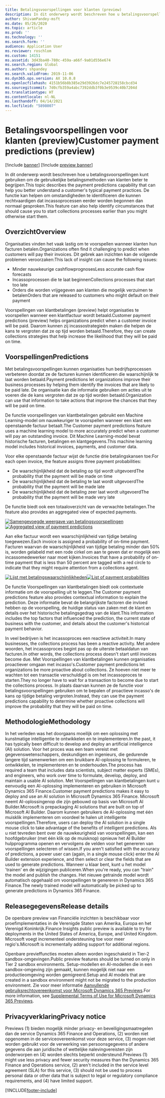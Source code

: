 ```yaml
---
title: Betalingsvoorspellingen voor klanten (preview)
description: In dit onderwerp wordt beschreven hoe u betalingsvoorspellingen kunt gebruiken om de gebruikelijke betalingsmethoden van klanten beter te begrijpen. De functie kan helpen om omstandigheden te identificeren die kunnen rechtvaardigen dat incassoprocessen eerder worden begonnen dan normaal gesproken.
author: ShivamPandey-msft
ms.date: 05/26/2020
ms.topic: article
ms.prod: ''
ms.technology: ''
ms.search.form: ''
audience: Application User
ms.reviewer: roschlom
ms.custom: 14151
ms.assetid: 3d43ba40-780c-459a-a66f-9a01d556e674
ms.search.region: Global
ms.author: shpandey
ms.search.validFrom: 2019-11-06
ms.dyn365.ops.version: AX 10.0.8
ms.openlocfilehash: 4151b56b8b385e29d3926dc7e245728158cbcd34
ms.sourcegitcommit: 7d0cfb359a4abc7392ddb3f0b3e9539c40b7204d
ms.translationtype: HT
ms.contentlocale: nl-NL
ms.lasthandoff: 04/14/2021
ms.locfileid: "5898007"
---
```

# <a name="customer-payment-predictions-preview"></a><span data-ttu-id="191b9-104">Betalingsvoorspellingen voor klanten (preview)</span><span class="sxs-lookup"><span data-stu-id="191b9-104">Customer payment predictions (preview)</span></span>

[!include [banner](../includes/banner.md)]
[!include [preview banner](../includes/preview-banner.md)]

<span data-ttu-id="191b9-105">In dit onderwerp wordt beschreven hoe u betalingsvoorspellingen kunt gebruiken om de gebruikelijke betalingsmethoden van klanten beter te begrijpen.</span><span class="sxs-lookup"><span data-stu-id="191b9-105">This topic describes the payment predictions capability that can help you better understand a customer's typical payment practices.</span></span> <span data-ttu-id="191b9-106">De functie kan helpen om omstandigheden te identificeren die kunnen rechtvaardigen dat incassoprocessen eerder worden begonnen dan normaal gesproken.</span><span class="sxs-lookup"><span data-stu-id="191b9-106">This feature can also help identify circumstances that should cause you to start collections processes earlier than you might otherwise start them.</span></span>

## <a name="overview"></a><span data-ttu-id="191b9-107">Overzicht</span><span class="sxs-lookup"><span data-stu-id="191b9-107">Overview</span></span>

<span data-ttu-id="191b9-108">Organisaties vinden het vaak lastig om te voorspellen wanneer klanten hun facturen betalen.</span><span class="sxs-lookup"><span data-stu-id="191b9-108">Organizations often find it challenging to predict when customers will pay their invoices.</span></span> <span data-ttu-id="191b9-109">Dit gebrek aan inzichten kan de volgende problemen veroorzaken:</span><span class="sxs-lookup"><span data-stu-id="191b9-109">This lack of insight can cause the following issues:</span></span>

- <span data-ttu-id="191b9-110">Minder nauwkeurige cashflowprognoses</span><span class="sxs-lookup"><span data-stu-id="191b9-110">Less accurate cash flow forecasts</span></span>
- <span data-ttu-id="191b9-111">Incassoprocessen die te laat beginnen</span><span class="sxs-lookup"><span data-stu-id="191b9-111">Collections processes that start too late</span></span>
- <span data-ttu-id="191b9-112">Orders die worden vrijgegeven aan klanten die mogelijk verzuimen te betalen</span><span class="sxs-lookup"><span data-stu-id="191b9-112">Orders that are released to customers who might default on their payment</span></span>

<span data-ttu-id="191b9-113">Voorspellingen van klantbetalingen (preview) helpt organisaties te voorspellen wanneer een klantfactuur wordt betaald.</span><span class="sxs-lookup"><span data-stu-id="191b9-113">Customer payment predictions (preview) helps organizations predict when a customer invoice will be paid.</span></span> <span data-ttu-id="191b9-114">Daarom kunnen zij incassostrategieën maken die helpen de kans te vergroten dat ze op tijd worden betaald.</span><span class="sxs-lookup"><span data-stu-id="191b9-114">Therefore, they can create collections strategies that help increase the likelihood that they will be paid on time.</span></span>

## <a name="predictions"></a><span data-ttu-id="191b9-115">Voorspellingen</span><span class="sxs-lookup"><span data-stu-id="191b9-115">Predictions</span></span>

<span data-ttu-id="191b9-116">Met betalingsvoorspellingen kunnen organisaties hun bedrijfsprocessen verbeteren doordat ze de facturen kunnen identificeren die waarschijnlijk te laat worden betaald.</span><span class="sxs-lookup"><span data-stu-id="191b9-116">Payment predictions let organizations improve their business processes by helping them identify the invoices that are likely to be paid late.</span></span> <span data-ttu-id="191b9-117">De organisatie kan die informatie gebruiken om acties uit te voeren die de kans vergroten dat ze op tijd worden betaald.</span><span class="sxs-lookup"><span data-stu-id="191b9-117">Organization can use that information to take actions that improve the chances that they will be paid on time.</span></span>

<span data-ttu-id="191b9-118">De functie voorspellingen van klantbetalingen gebruikt een Machine Learning-model om nauwkeuriger te voorspellen wanneer een klant een openstaande factuur betaalt.</span><span class="sxs-lookup"><span data-stu-id="191b9-118">The Customer payment predictions feature uses a machine learning model to more accurately predict when a customer will pay an outstanding invoice.</span></span> <span data-ttu-id="191b9-119">Dit Machine Learning-model bevat historische facturen, betalingen en klantgegevens.</span><span class="sxs-lookup"><span data-stu-id="191b9-119">This machine learning model includes historical invoices, payments, and customer data.</span></span>

<span data-ttu-id="191b9-120">Voor elke openstaande factuur wijst de functie drie betalingskansen toe:</span><span class="sxs-lookup"><span data-stu-id="191b9-120">For each open invoice, the feature assigns three payment probabilities:</span></span>

- <span data-ttu-id="191b9-121">De waarschijnlijkheid dat de betaling op tijd wordt uitgevoerd</span><span class="sxs-lookup"><span data-stu-id="191b9-121">The probability that the payment will be made on time</span></span>
- <span data-ttu-id="191b9-122">De waarschijnlijkheid dat de betaling te laat wordt uitgevoerd</span><span class="sxs-lookup"><span data-stu-id="191b9-122">The probability that the payment will be made late</span></span>
- <span data-ttu-id="191b9-123">De waarschijnlijkheid dat de betaling zeer laat wordt uitgevoerd</span><span class="sxs-lookup"><span data-stu-id="191b9-123">The probability that the payment will be made very late</span></span>

<span data-ttu-id="191b9-124">De functie biedt ook een totaaloverzicht van de verwachte betalingen.</span><span class="sxs-lookup"><span data-stu-id="191b9-124">The feature also provides an aggregated view of expected payments.</span></span>

<span data-ttu-id="191b9-125">[![Samengevoegde weergave van betalingsvoorspellingen](./media/graphic-payment-reports.png)](./media/graphic-payment-reports.png)</span><span class="sxs-lookup"><span data-stu-id="191b9-125">[![Aggregated view of payment predictions](./media/graphic-payment-reports.png)](./media/graphic-payment-reports.png)</span></span>

<span data-ttu-id="191b9-126">Aan elke factuur wordt een waarschijnlijkheid van tijdige betaling toegewezen.</span><span class="sxs-lookup"><span data-stu-id="191b9-126">Each invoice is assigned a probability of on-time payment.</span></span> <span data-ttu-id="191b9-127">Facturen waarvan de waarschijnlijkheid van tijdige betaling minder dan 50% is, worden gelabeld met een rode cirkel om aan te geven dat er mogelijk een incassomedewerker naar moet kijken.</span><span class="sxs-lookup"><span data-stu-id="191b9-127">Invoices that have a probability of on-time payment that is less than 50 percent are tagged with a red circle to indicate that they might require attention from a collections agent.</span></span>

<span data-ttu-id="191b9-128">[![Lijst met betalingswaarschijnlijkheden](./media/customer-pymnt-probability-list.png)](./media/customer-pymnt-probability-list.png)</span><span class="sxs-lookup"><span data-stu-id="191b9-128">[![List of payment probabilities](./media/customer-pymnt-probability-list.png)](./media/customer-pymnt-probability-list.png)</span></span>

<span data-ttu-id="191b9-129">De functie Voorspellingen van klantbetalingen biedt ook contextuele informatie om de voorspelling uit te leggen.</span><span class="sxs-lookup"><span data-stu-id="191b9-129">The Customer payment predictions feature also provides contextual information to explain the prediction.</span></span> <span data-ttu-id="191b9-130">Deze informatie bevat de belangrijkste factoren die invloed hebben op de voorspelling, de huidige status van zaken met de klant en details over het historische betalingsgedrag van de klant.</span><span class="sxs-lookup"><span data-stu-id="191b9-130">This information includes the top factors that influenced the prediction, the current state of business with the customer, and details about the customer's historical payment behavior.</span></span>

<span data-ttu-id="191b9-131">In veel bedrijven is het incassoproces een reactieve activiteit.</span><span class="sxs-lookup"><span data-stu-id="191b9-131">In many businesses, the collections process has been a reactive activity.</span></span> <span data-ttu-id="191b9-132">Met andere woorden, het incassoproces begint pas op de uiterste betaaldatun van facturen.</span><span class="sxs-lookup"><span data-stu-id="191b9-132">In other words, the collections process doesn't start until invoices become due.</span></span> <span data-ttu-id="191b9-133">Met Voorspellingen van klantbetalingen kunnen organisaties proactiever omgaan met incasso's.</span><span class="sxs-lookup"><span data-stu-id="191b9-133">Customer payment predictions let organizations be more proactive about collections.</span></span> <span data-ttu-id="191b9-134">Ze hoeven niet meer te wachten tot een transactie verschuldigd is om het incassoproces te starten.</span><span class="sxs-lookup"><span data-stu-id="191b9-134">They no longer have to wait for a transaction to become due to start the collections process.</span></span> <span data-ttu-id="191b9-135">In plaats daarvan kunnen ze de functie voor betalingsvoorspellingen gebruiken om te bepalen of proactieve incasso's de kans op tijdige betaling vergroten.</span><span class="sxs-lookup"><span data-stu-id="191b9-135">Instead, they can use the payment predictions capability to determine whether proactive collections will improve the probability that they will be paid on time.</span></span>

## <a name="methodology"></a><span data-ttu-id="191b9-136">Methodologie</span><span class="sxs-lookup"><span data-stu-id="191b9-136">Methodology</span></span>

<span data-ttu-id="191b9-137">In het verleden was het doorgaans moeilijk om een oplossing met kunstmatige intelligentie te ontwikkelen en te implementeren.</span><span class="sxs-lookup"><span data-stu-id="191b9-137">In the past, it has typically been difficult to develop and deploy an artificial intelligence (AI) solution.</span></span> <span data-ttu-id="191b9-138">Voor het proces was een team vereist met gegevenswetenschappers, deskundigen en ingenieurs, die gedurende langere tijd samenwerken om een bruikbare AI-oplossing te formuleren, te ontwikkelen, te implementeren en te onderhouden.</span><span class="sxs-lookup"><span data-stu-id="191b9-138">The process has required a team that includes data scientists, subject matter experts (SMEs), and engineers, who work over time to formulate, develop, deploy, and maintain a usable AI solution.</span></span> <span data-ttu-id="191b9-139">Met Voorspellingen van klantbetalingen kunt u eenvoudig een AI-oplossing implementeren en gebruiken in Microsoft Dynamics 365 Finance.</span><span class="sxs-lookup"><span data-stu-id="191b9-139">Customer payment predictions makes it easy to deploy and use an AI solution in Microsoft Dynamics 365 Finance.</span></span> <span data-ttu-id="191b9-140">Microsoft neemt AI-oplossingenop die zijn gebouwd op basis van Microsoft AI Builder.</span><span class="sxs-lookup"><span data-stu-id="191b9-140">Microsoft is prepackaging AI solutions that are built on top of Microsoft AI Builder.</span></span> <span data-ttu-id="191b9-141">Daarom kunnen gebruikers de AI-oplossing met één muisklik implementeren om voordeel te halen uit intelligente voorspellingen.</span><span class="sxs-lookup"><span data-stu-id="191b9-141">Therefore, users can deploy the AI solution in a single mouse click to take advantage of the benefits of intelligent predictions.</span></span> <span data-ttu-id="191b9-142">Als u niet tevreden bent over de nauwkeurigheid van voorspellingen, kan een hoofdgebruiker (met één klik op de muisknop) opnieuw het AI Builder hulpprogramma openen en vervolgens de velden voor het genereren van voorspellingen selecteren of wissen.</span><span class="sxs-lookup"><span data-stu-id="191b9-142">If you aren't satisfied with the accuracy of predictions, a power user can (again, in a single mouse click) enter the AI Builder extension experience, and then select or clear the fields that are used to generate predictions.</span></span> <span data-ttu-id="191b9-143">Wanneer u klaar bent, kunt u het model 'trainen' en de wijzigingen publiceren.</span><span class="sxs-lookup"><span data-stu-id="191b9-143">When you're ready, you can "train" the model and publish the changes.</span></span> <span data-ttu-id="191b9-144">Het nieuwe getrainde model wordt automatisch opgehaald om voorspellingen te genereren in Dynamics 365 Finance.</span><span class="sxs-lookup"><span data-stu-id="191b9-144">The newly trained model will automatically be picked up to generate predictions in Dynamics 365 Finance.</span></span>

## <a name="release-details"></a><span data-ttu-id="191b9-145">Releasegegevens</span><span class="sxs-lookup"><span data-stu-id="191b9-145">Release details</span></span>

<span data-ttu-id="191b9-146">De openbare preview van Financiële inzichten is beschikbaar voor proefimplementaties in de Verenigde Staten van Amerika, Europa en het Verenigd Koninkrijk.</span><span class="sxs-lookup"><span data-stu-id="191b9-146">Finance Insights public preview is available to try for deployments in the United States of America, Europe, and United Kingdom.</span></span> <span data-ttu-id="191b9-147">Microsoft voegt incrementeel ondersteuning toe voor meer regio's.</span><span class="sxs-lookup"><span data-stu-id="191b9-147">Microsoft is incrementally adding support for additional regions.</span></span>

<span data-ttu-id="191b9-148">Openbare previeffuncties moeten alleen worden ingeschakeld in Tier-2 sandbox-omgevingen.</span><span class="sxs-lookup"><span data-stu-id="191b9-148">Public preview features should be turned on only in Tier 2 sandbox environments.</span></span> <span data-ttu-id="191b9-149">Setup-modellen en AI-modellen die in een sandbox-omgeving zijn gemaakt, kunnen mogelijk niet naar een productieomgeving worden gemigreerd.</span><span class="sxs-lookup"><span data-stu-id="191b9-149">Setup and AI models that are created in a sandbox environment might not be migrated to the production environment.</span></span> <span data-ttu-id="191b9-150">Zie voor meer informatie [Aanvullende gebruiksrechtovereenkomst voor Microsoft Dynamics 365 Previews](../../fin-ops-core/fin-ops/get-started/public-preview-terms.md).</span><span class="sxs-lookup"><span data-stu-id="191b9-150">For more information, see [Supplemental Terms of Use for Microsoft Dynamics 365 Previews](../../fin-ops-core/fin-ops/get-started/public-preview-terms.md).</span></span>

## <a name="privacy-notice"></a><span data-ttu-id="191b9-151">Privacyverklaring</span><span class="sxs-lookup"><span data-stu-id="191b9-151">Privacy notice</span></span>

<span data-ttu-id="191b9-152">Previews (1) bieden mogelijk minder privacy- en beveiligingsmaatregelen dan de service Dynamics 365 Finance and Operations, (2) worden niet opgenomen in de serviceovereenkomst voor deze service, (3) mogen niet worden gebruikt voor de verwerking van persoonsgegevens of andere gegevens die aan juridische of wettelijke nalevingvereisten zijn onderworpen en (4) worden slechts beperkt ondersteund.</span><span class="sxs-lookup"><span data-stu-id="191b9-152">Previews (1) might use less privacy and fewer security measures than the Dynamics 365 Finance and Operations service, (2) aren't included in the service level agreement (SLA) for this service, (3) should not be used to process personal data or other data that is subject to legal or regulatory compliance requirements, and (4) have limited support.</span></span>


[!INCLUDE[footer-include](../../includes/footer-banner.md)]